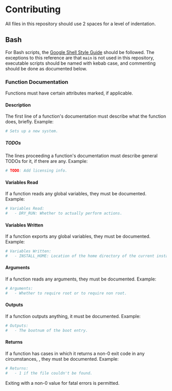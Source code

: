 # Contributing
All files in this repository should use 2 spaces for a level of indentation.

## Bash
For Bash scripts, the [Google Shell Style Guide](https://google.github.io/styleguide/shell.xml) should be followed. The exceptions to this reference are that `main` is not used in this repository, executable scripts should be named with kebab case, and commenting should be done as documented below.

### Function Documentation
Functions must have certain attributes marked, if applicable.

#### Description
The first line of a function's documentation must describe what the function does, briefly. Example:
```bash
# Sets up a new system.
```

##### TODOs
The lines proceeding a function's documentation must describe general TODOs for it, if there are any. Example:
```bash
# TODO: Add licensing info.
```

#### Variables Read
If a function reads any global variables, they must be documented. Example:
```bash
# Variables Read:
#   - DRY_RUN: Whether to actually perform actions.
```

#### Variables Written
If a function exports any global variables, they must be documented. Example:
```bash
# Variables Written:
#   - INSTALL_HOME: Location of the home directory of the current install user.
```

#### Arguments
If a function reads any arguments, they must be documented. Example:
```bash
# Arguments:
#   - Whether to require root or to require non root.
```

#### Outputs
If a function outputs anything, it must be documented. Example:
```bash
# Outputs:
#   - The bootnum of the boot entry.
```

#### Returns
If a function has cases in which it returns a non-0 exit code in any circumstances, , they must be documented. Example:
```bash
# Returns:
#   - 1 if the file couldn't be found.
```
Exiting with a non-0 value for fatal errors is permitted.
